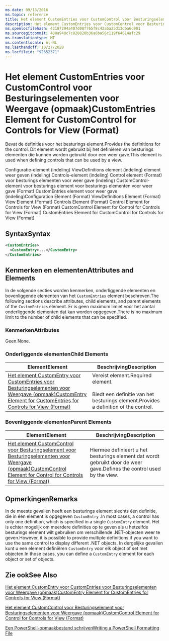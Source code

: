 ```yaml
---
ms.date: 09/13/2016
ms.topic: reference
title: Het element CustomEntries voor CustomControl voor Besturingselementen voor Weergave (opmaak)
description: Het element CustomEntries voor CustomControl voor Besturingselementen voor Weergave (opmaak)
ms.openlocfilehash: 43187294a407d08f765f8c42aba25d13dba6d901
ms.sourcegitcommit: 488a940c7c828820b36a6ba56c119f64614afc29
ms.translationtype: MT
ms.contentlocale: nl-NL
ms.lasthandoff: 10/27/2020
ms.locfileid: "92652371"
---
```

# <a name="customentries-element-for-customcontrol-for-controls-for-view-format"></a><span data-ttu-id="7dccb-103">Het element CustomEntries voor CustomControl voor Besturingselementen voor Weergave (opmaak)</span><span class="sxs-lookup"><span data-stu-id="7dccb-103">CustomEntries Element for CustomControl for Controls for View (Format)</span></span>

<span data-ttu-id="7dccb-104">Bevat de definities voor het besturings element.</span><span class="sxs-lookup"><span data-stu-id="7dccb-104">Provides the definitions for the control.</span></span> <span data-ttu-id="7dccb-105">Dit element wordt gebruikt bij het definiëren van besturings elementen die kunnen worden gebruikt door een weer gave.</span><span class="sxs-lookup"><span data-stu-id="7dccb-105">This element is used when defining controls that can be used by a view.</span></span>

<span data-ttu-id="7dccb-106">Configuratie-element (indeling) ViewDefinitions element (indeling) element weer geven (indeling) Controls-element (indeling) Control element (Format) voor besturings elementen voor weer gave (indeling) CustomControl-element voor besturings element voor besturings elementen voor weer gave (Format) CustomEntries element voor weer gave (indeling)</span><span class="sxs-lookup"><span data-stu-id="7dccb-106">Configuration Element (Format) ViewDefinitions Element (Format) View Element (Format) Controls Element (Format) Control Element for Controls for View (Format) CustomControl Element for Control for Controls for View (Format) CustomEntries Element for CustomControl for Controls for View (Format)</span></span>

## <a name="syntax"></a><span data-ttu-id="7dccb-107">Syntax</span><span class="sxs-lookup"><span data-stu-id="7dccb-107">Syntax</span></span>

```xml
<CustomEntries>
  <CustomEntry>...</CustomEntry>
</CustomEntries>
```

## <a name="attributes-and-elements"></a><span data-ttu-id="7dccb-108">Kenmerken en elementen</span><span class="sxs-lookup"><span data-stu-id="7dccb-108">Attributes and Elements</span></span>

<span data-ttu-id="7dccb-109">In de volgende secties worden kenmerken, onderliggende elementen en bovenliggende elementen van het `CustomEntries` element beschreven.</span><span class="sxs-lookup"><span data-stu-id="7dccb-109">The following sections describe attributes, child elements, and parent elements of the `CustomEntries` element.</span></span> <span data-ttu-id="7dccb-110">Er is geen maximum limiet voor het aantal onderliggende elementen dat kan worden opgegeven.</span><span class="sxs-lookup"><span data-stu-id="7dccb-110">There is no maximum limit to the number of child elements that can be specified.</span></span>

### <a name="attributes"></a><span data-ttu-id="7dccb-111">Kenmerken</span><span class="sxs-lookup"><span data-stu-id="7dccb-111">Attributes</span></span>

<span data-ttu-id="7dccb-112">Geen.</span><span class="sxs-lookup"><span data-stu-id="7dccb-112">None.</span></span>

### <a name="child-elements"></a><span data-ttu-id="7dccb-113">Onderliggende elementen</span><span class="sxs-lookup"><span data-stu-id="7dccb-113">Child Elements</span></span>

|<span data-ttu-id="7dccb-114">Element</span><span class="sxs-lookup"><span data-stu-id="7dccb-114">Element</span></span>|<span data-ttu-id="7dccb-115">Beschrijving</span><span class="sxs-lookup"><span data-stu-id="7dccb-115">Description</span></span>|
|-------------|-----------------|
|[<span data-ttu-id="7dccb-116">Het element CustomEntry voor CustomEntries voor Besturingselementen voor Weergave (opmaak)</span><span class="sxs-lookup"><span data-stu-id="7dccb-116">CustomEntry Element for CustomEntries for Controls for View (Format)</span></span>](./customentry-element-for-customentries-for-controls-for-view-format.md)|<span data-ttu-id="7dccb-117">Vereist element.</span><span class="sxs-lookup"><span data-stu-id="7dccb-117">Required element.</span></span><br /><br /> <span data-ttu-id="7dccb-118">Biedt een definitie van het besturings element.</span><span class="sxs-lookup"><span data-stu-id="7dccb-118">Provides a definition of the control.</span></span>|

### <a name="parent-elements"></a><span data-ttu-id="7dccb-119">Bovenliggende elementen</span><span class="sxs-lookup"><span data-stu-id="7dccb-119">Parent Elements</span></span>

|<span data-ttu-id="7dccb-120">Element</span><span class="sxs-lookup"><span data-stu-id="7dccb-120">Element</span></span>|<span data-ttu-id="7dccb-121">Beschrijving</span><span class="sxs-lookup"><span data-stu-id="7dccb-121">Description</span></span>|
|-------------|-----------------|
|[<span data-ttu-id="7dccb-122">Het element CustomControl voor Besturingselement voor Besturingselementen voor Weergave (opmaak)</span><span class="sxs-lookup"><span data-stu-id="7dccb-122">CustomControl Element for Control for Controls for View (Format)</span></span>](./customcontrol-element-for-control-for-controls-for-view-format.md)|<span data-ttu-id="7dccb-123">Hiermee definieert u het besturings element dat wordt gebruikt door de weer gave.</span><span class="sxs-lookup"><span data-stu-id="7dccb-123">Defines the control used by the view.</span></span>|

## <a name="remarks"></a><span data-ttu-id="7dccb-124">Opmerkingen</span><span class="sxs-lookup"><span data-stu-id="7dccb-124">Remarks</span></span>

<span data-ttu-id="7dccb-125">In de meeste gevallen heeft een besturings element slechts één definitie, die in één element is opgegeven `CustomEntry` .</span><span class="sxs-lookup"><span data-stu-id="7dccb-125">In most cases, a control has only one definition, which is specified in a single `CustomEntry` element.</span></span> <span data-ttu-id="7dccb-126">Het is echter mogelijk om meerdere definities op te geven als u hetzelfde besturings element wilt gebruiken om verschillende .NET-objecten weer te geven.</span><span class="sxs-lookup"><span data-stu-id="7dccb-126">However, it is possible to provide multiple definitions if you want to use the same control to display different .NET objects.</span></span> <span data-ttu-id="7dccb-127">In dergelijke gevallen kunt u een element definiëren `CustomEntry` voor elk object of set met objecten.</span><span class="sxs-lookup"><span data-stu-id="7dccb-127">In those cases, you can define a `CustomEntry` element for each object or set of objects.</span></span>

## <a name="see-also"></a><span data-ttu-id="7dccb-128">Zie ook</span><span class="sxs-lookup"><span data-stu-id="7dccb-128">See Also</span></span>

[<span data-ttu-id="7dccb-129">Het element CustomEntry voor CustomEntries voor Besturingselementen voor Weergave (opmaak)</span><span class="sxs-lookup"><span data-stu-id="7dccb-129">CustomEntry Element for CustomEntries for Controls for View (Format)</span></span>](./customentry-element-for-customentries-for-controls-for-view-format.md)

[<span data-ttu-id="7dccb-130">Het element CustomControl voor Besturingselement voor Besturingselementen voor Weergave (opmaak)</span><span class="sxs-lookup"><span data-stu-id="7dccb-130">CustomControl Element for Control for Controls for View (Format)</span></span>](./customcontrol-element-for-control-for-controls-for-view-format.md)

[<span data-ttu-id="7dccb-131">Een PowerShell-opmaakbestand schrijven</span><span class="sxs-lookup"><span data-stu-id="7dccb-131">Writing a PowerShell Formatting File</span></span>](./writing-a-powershell-formatting-file.md)

